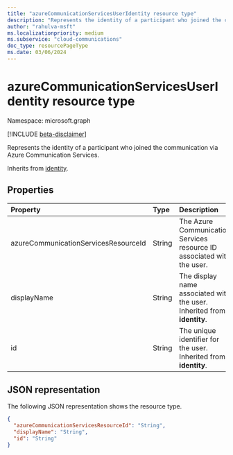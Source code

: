 ```yaml
--- 
title: "azureCommunicationServicesUserIdentity resource type"
description: "Represents the identity of a participant who joined the communication via Azure Communication Services."
author: "rahulva-msft"
ms.localizationpriority: medium
ms.subservice: "cloud-communications"
doc_type: resourcePageType
ms.date: 03/06/2024
---
```


# azureCommunicationServicesUserIdentity resource type

Namespace: microsoft.graph

[!INCLUDE [beta-disclaimer](../../includes/beta-disclaimer.md)]

Represents the identity of a participant who joined the communication via Azure Communication Services.

Inherits from [identity](identity.md).

## Properties

| Property                       | Type                        | Description                                             |
| :----------------------------- | :---------------------------| :-------------------------------------------------------|
| azureCommunicationServicesResourceId | String |  The Azure Communication Services resource ID associated with the user. |
| displayName | String | The display name associated with the user. Inherited from **identity**. |
| id | String | The unique identifier for the user. Inherited from **identity**. |

## JSON representation

The following JSON representation shows the resource type.

<!-- {
  "blockType": "resource",
  "@odata.type": "microsoft.graph.azureCommunicationServicesUserIdentity",
  "optionalProperties": [
    "displayName",
    "azureCommunicationServicesResourceId"
  ],
} -->
```json
{
  "azureCommunicationServicesResourceId": "String",
  "displayName": "String",
  "id": "String"
}
```
